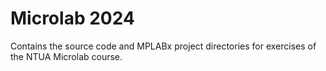 # Microlab 2024
Contains the source code and MPLABx project directories for exercises of the NTUA Microlab course.
